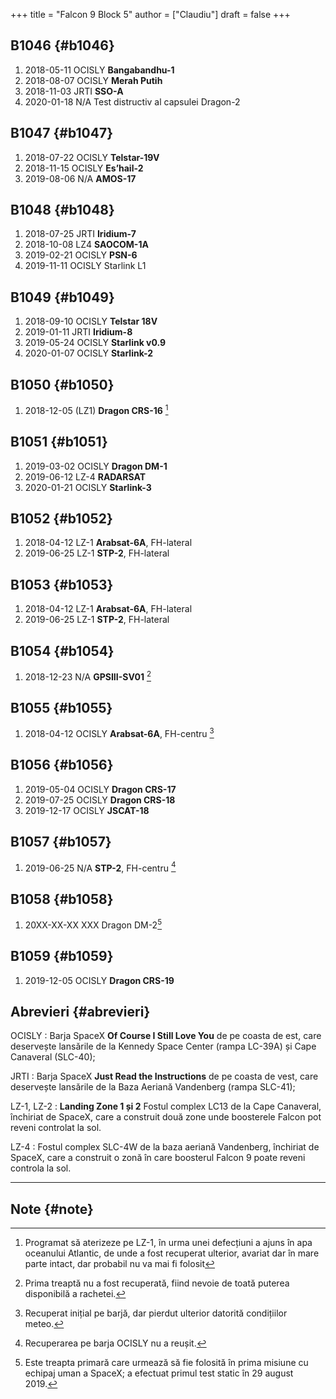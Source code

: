 +++
title = "Falcon 9 Block 5"
author = ["Claudiu"]
draft = false
+++

## B1046 {#b1046}

1.  2018-05-11 OCISLY **Bangabandhu-1**
2.  2018-08-07 OCISLY **Merah Putih**
3.  2018-11-03 JRTI **SSO-A**
4.  2020-01-18 N/A Test distructiv al capsulei Dragon-2


## B1047 {#b1047}

1.  2018-07-22 OCISLY **Telstar-19V**
2.  2018-11-15 OCISLY **Es’hail-2**
3.  2019-08-06 N/A **AMOS-17**


## B1048 {#b1048}

1.  2018-07-25 JRTI **Iridium-7**
2.  2018-10-08 LZ4 **SAOCOM-1A**
3.  2019-02-21 OCISLY **PSN-6**
4.  2019-11-11 OCISLY Starlink L1


## B1049 {#b1049}

1.  2018-09-10 OCISLY **Telstar 18V**
2.  2019-01-11 JRTI **Iridium-8**
3.  2019-05-24 OCISLY **Starlink v0.9**
4.  2020-01-07 OCISLY **Starlink-2**


## B1050 {#b1050}

1.  2018-12-05 (LZ1) **Dragon CRS-16**&nbsp;[^fn:1]


## B1051 {#b1051}

1.  2019-03-02 OCISLY **Dragon DM-1**
2.  2019-06-12 LZ-4 **RADARSAT**
3.  2020-01-21 OCISLY **Starlink-3**


## B1052 {#b1052}

1.  2018-04-12 LZ-1 **Arabsat-6A**, FH-lateral
2.  2019-06-25 LZ-1 **STP-2**, FH-lateral


## B1053 {#b1053}

1.  2018-04-12 LZ-1 **Arabsat-6A**, FH-lateral
2.  2019-06-25 LZ-1 **STP-2**, FH-lateral


## B1054 {#b1054}

1.  2018-12-23 N/A **GPSIII-SV01**&nbsp;[^fn:2]


## B1055 {#b1055}

1.  2018-04-12 OCISLY **Arabsat-6A**, FH-centru&nbsp;[^fn:3]


## B1056 {#b1056}

1.  2019-05-04 OCISLY **Dragon CRS-17**
2.  2019-07-25 OCISLY **Dragon CRS-18**
3.  2019-12-17 OCISLY **JSCAT-18**


## B1057 {#b1057}

1.  2019-06-25 N/A **STP-2**, FH-centru&nbsp;[^fn:4]


## B1058 {#b1058}

1.  20XX-XX-XX XXX Dragon DM-2[^fn:5]


## B1059 {#b1059}

1.  2019-12-05 OCISLY **Dragon CRS-19**


## Abrevieri {#abrevieri}

OCISLY
: Barja SpaceX **Of Course I Still Love You** de pe coasta de est, care deservește lansările de la Kennedy Space Center (rampa LC-39A) și Cape Canaveral (SLC-40);


JRTI
: Barja SpaceX **Just Read the Instructions** de pe coasta de vest, care deservește lansările de la Baza Aeriană Vandenberg (rampa SLC-41);


LZ-1, LZ-2
: **Landing Zone 1 și 2** Fostul complex LC13 de la Cape Canaveral, închiriat de SpaceX, care a construit două zone unde boosterele Falcon pot reveni controlat la sol.


LZ-4
: Fostul complex SLC-4W de la baza aeriană Vandenberg, închiriat de SpaceX, care a construit o zonă în care boosterul Falcon 9 poate reveni controla la sol.

---


## Note {#note}

[^fn:1]: Programat să aterizeze pe LZ-1, în urma unei defecțiuni a ajuns în apa oceanului Atlantic, de unde a fost recuperat ulterior, avariat dar în mare parte intact, dar probabil nu va mai fi folosit
[^fn:2]: Prima treaptă nu a fost recuperată, fiind nevoie de toată puterea disponibilă a rachetei.
[^fn:3]: Recuperat inițial pe barjă, dar pierdut ulterior datorită condițiilor meteo.
[^fn:4]: Recuperarea pe barja OCISLY nu a reușit.
[^fn:5]: Este treapta primară care urmează să fie folosită în prima misiune cu echipaj uman a SpaceX; a efectuat primul test static în 29 august 2019.